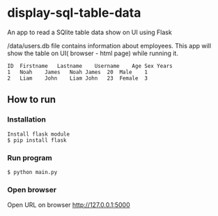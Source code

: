 # display-sql-table-data
An app to read a SQlite table data show on UI  using Flask

/data/users.db file contains information about employees.
This app will show the table on UI( browser - html page) while running it.

    ID	Firstname	Lastname	Username	Age	Sex	Years
    1	Noah	James	Noah James	20	Male	1
    2	Liam	John	Liam John	23	Female	3


## How to run 
### Installation
    Install flask module
    $ pip install flask

### Run program 
    $ python main.py 

### Open browser
Open URL on browser http://127.0.0.1:5000
